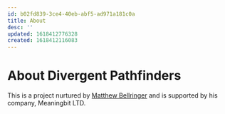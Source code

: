 ```yaml
---
id: b02fd839-3ce4-40eb-abf5-ad971a181c0a
title: About
desc: ''
updated: 1618412776328
created: 1618412116083
---
```


# About Divergent Pathfinders

This is a project nurtured by [Matthew Bellringer](https://matthewbellringer.com) and is supported by his company, Meaningbit LTD.